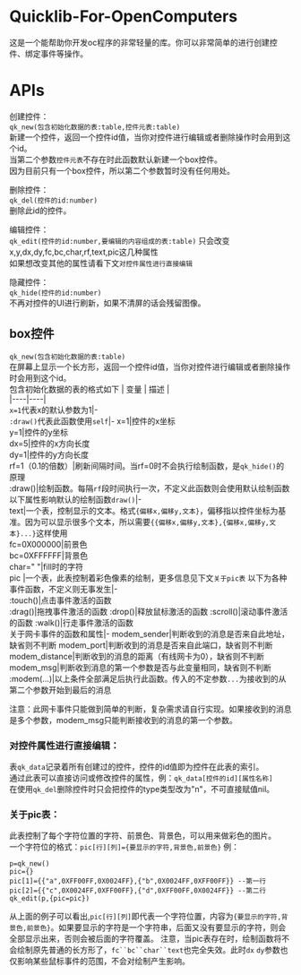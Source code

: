 # Quicklib-For-OpenComputers
这是一个能帮助你开发oc程序的非常轻量的库。你可以非常简单的进行创建控件、绑定事件等操作。

# APIs
创建控件：  
`qk_new(包含初始化数据的表:table,控件元表:table)`  
新建一个控件，返回一个控件id值，当你对控件进行编辑或者删除操作时会用到这个id。  
当第二个参数`控件元表`不存在时此函数默认新建一个box控件。  
因为目前只有一个box控件，所以第二个参数暂时没有任何用处。  

删除控件：  
`qk_del(控件的id:number)`  
删除此id的控件。  

编辑控件：  
`qk_edit(控件的id:number,要编辑的内容组成的表:table)`
只会改变x,y,dx,dy,fc,bc,char,rf,text,pic这几种属性  
如果想改变其他的属性请看下文`对控件属性进行直接编辑`

隐藏控件：  
`qk_hide(控件的id:number)`  
不再对控件的UI进行刷新，如果不清屏的话会残留图像。  

## box控件
`qk_new(包含初始化数据的表:table)`  
在屏幕上显示一个长方形，返回一个控件id值，当你对控件进行编辑或者删除操作时会用到这个id。  
包含初始化数据的表的格式如下
| 变量 | 描述 |  
|----|----|  
`x=1`代表x的默认参数为1|-  
`:draw()`代表此函数使用`self`|-
x=1|控件的x坐标  
y=1|控件的y坐标  
dx=5|控件的x方向长度  
dy=1|控件的y方向长度  
rf=1（0.1的倍数）|刷新间隔时间。当rf=0时不会执行绘制函数，是`qk_hide()`的原理   
:draw()|绘制函数。每隔`rf`段时间执行一次，不定义此函数则会使用默认绘制函数  
以下属性影响默认的绘制函数`draw()`|-  
text|一个表，控制显示的文本。格式`{偏移x,偏移y,文本}`，偏移指以控件坐标为基准。因为可以显示很多个文本，所以需要`{{偏移x,偏移y,文本},{偏移x,偏移y,文本}...}`这样使用  
fc=0X000000|前景色  
bc=0XFFFFFF|背景色  
char=" "|fill时的字符  
pic |一个表，此表控制着彩色像素的绘制，更多信息见下文`关于pic表`
以下为各种事件函数，不定义则无事发生|-  
:touch()|点击事件激活的函数  
:drag()|拖拽事件激活的函数
:drop()|释放鼠标激活的函数
:scroll()|滚动事件激活的函数
:walk()|行走事件激活的函数  
关于网卡事件的函数和属性|-
modem_sender|判断收到的消息是否来自此地址，缺省则不判断
modem_port|判断收到的消息是否来自此端口，缺省则不判断
modem_distance|判断收到的消息的距离（有线网卡为0），缺省则不判断
modem_msg|判断收到消息的第一个参数是否与此变量相同，缺省则不判断
:modem(...)|以上条件全部满足后执行此函数。传入的不定参数`...`为接收到的从第二个参数开始到最后的消息  

注意：此网卡事件只能做到简单的判断，复杂需求请自行实现。如果接收到的消息是多个参数，modem_msg只能判断接收到的消息的第一个参数。
### 对控件属性进行直接编辑：
表`qk_data`记录着所有创建过的控件，控件的id值即为控件在此表的索引。  
通过此表可以直接访问或修改控件的属性，例：`qk_data[控件的id][属性名称]`  
在使用`qk_del`删除控件时只会把控件的type类型改为"n"，不可直接赋值nil。  
### 关于pic表：
此表控制了每个字符位置的字符、前景色、背景色，可以用来做彩色的图片。  
一个字符位的格式：`pic[行][列]={要显示的字符,背景色,前景色}`
例：  
```
p=qk_new()
pic={}
pic[1]={{"a",0XFF00FF,0X0024FF},{"b",0X0024FF,0XFF00FF}} --第一行
pic[2]={{"c",0X0024FF,0XFF00FF},{"d",0XFF00FF,0X0024FF}} --第二行
qk_edit(p,{pic=pic})
```
从上面的例子可以看出,`pic[行][列]`即代表一个字符位置，内容为`{要显示的字符,背景色,前景色}`。如果要显示的字符是一个字符串，后面又没有要显示的字符，则会全部显示出来，否则会被后面的字符覆盖。
注意，当pic表存在时，绘制函数将不会绘制原先普通的长方形了，`fc``bc``char``text`也完全失效。此时`dx` `dy`参数也仅影响某些鼠标事件的范围，不会对绘制产生影响。
